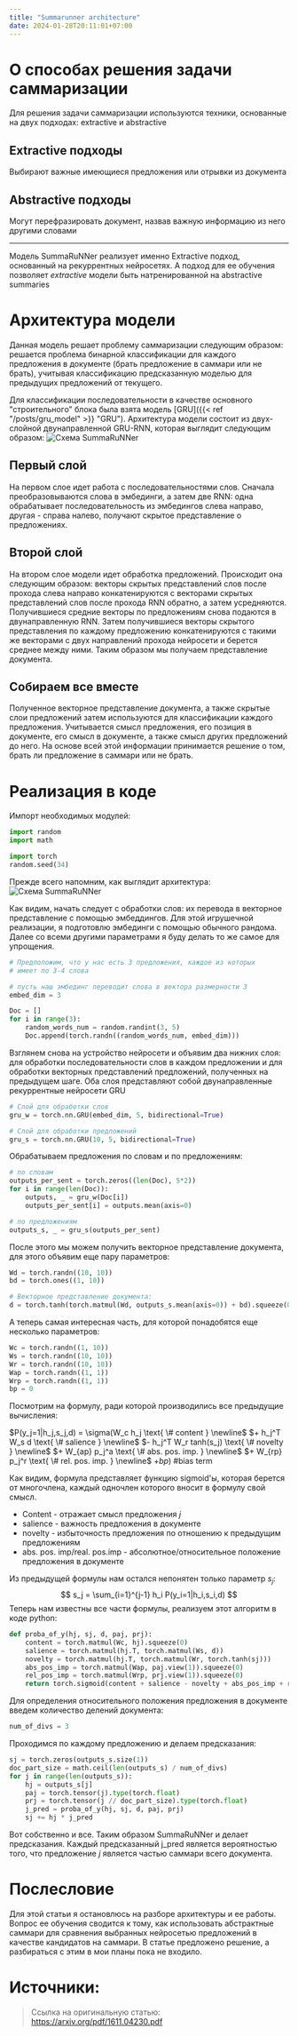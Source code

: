 ```yaml
---
title: "Summarunner architecture"
date: 2024-01-28T20:11:01+07:00
---
```

# О способах решения задачи саммаризации
Для решения задачи саммаризации используются техники, основанные на двух подходах: extractive и abstractive

## Extractive подходы
Выбирают важные имеющиеся предложения или отрывки из документа

## Abstractive подходы
Могут перефразировать документ, назвав важную информацию из него другими словами

----
Модель SummaRuNNer реализует именно Extractive подход, основанный на рекуррентных нейросетях. А подход для ее обучения позволяет *extractive* модели быть натренированной на abstractive summaries

# Архитектура модели

Данная модель решает проблему саммаризации следующим образом: решается проблема бинарной классификации для каждого предложения в документе (брать предложение в саммари или не брать), учитывая классификацию предсказанную моделью для предыдущих предложений от текущего.

Для классификации последовательности в качестве основного "строительного" блока была взята модель [GRU]({{< ref "/posts/gru_model" >}} "GRU"). 
Архитектура модели состоит из двух-слойной двунаправленной GRU-RNN, которая выглядит следующим образом:
![Схема SummaRuNNer](/images/summarunner_01.png)

## Первый слой
На первом слое идет работа с последовательностями слов. Сначала преобразовываются слова в эмбединги, а затем две RNN: одна обрабатывает последовательность из эмбедингов слева направо, другая - справа налево, получают скрытое представление о предложениях.

## Второй слой
На втором слое модели идет обработка предложений. Происходит она следующим образом: векторы скрытых представлений слов после прохода слева направо конкатенируются с векторами скрытых представлений слов после прохода RNN обратно, а затем усредняются. Получившиеся средние векторы по предложениям снова подаются в двунаправленную RNN.
Затем получившиеся векторы скрытого представления по каждому предложению конкатенируются с такими же векторами с двух направлений прохода нейросети и берется среднее между ними. Таким образом мы получаем представление документа.

## Собираем все вместе
Полученное векторное представление документа, а также скрытые слои предложений затем используются для классификации каждого предложения. Учитывается смысл предложения, его позиция в документе, его смысл в документе, а также смысл других предложений до него. На основе всей этой информации принимается решение о том, брать ли предложение в саммари или не брать.

# Реализация в коде
Импорт необходимых модулей:
```python
import random
import math

import torch
random.seed(34)
```

Прежде всего напомним, как выглядит архитектура: ![Схема SummaRuNNer](/images/summarunner_01.png)

Как видим, начать следует с обработки слов: их перевода в векторное представление с помощью эмбеддингов. Для этой игрушечной реализации, я подготовлю эмбединги с помощью обычного рандома. Далее со всеми другими параметрами я буду делать то же самое для упрощения.

```python
# Предположим, что у нас есть 3 предложения, каждое из которых
# имеет по 3-4 слова

# пусть наш эмбединг переводит слова в вектора размерности 3
embed_dim = 3

Doc = []
for i in range(3):
    random_words_num = random.randint(3, 5)
    Doc.append(torch.randn((random_words_num, embed_dim)))
```

Взглянем снова на устройство нейросети и объявим два нижних слоя: для обработки последовательности слов в каждом предложении и для обработки векторных представлений предложений, полученных на предыдущем шаге. Оба слоя представляют собой двунаправленные рекуррентные нейросети GRU
```python 
# Слой для обработки слов
gru_w = torch.nn.GRU(embed_dim, 5, bidirectional=True)

# Слой для обработки предложений
gru_s = torch.nn.GRU(10, 5, bidirectional=True)
```

Обрабатываем предложения по словам и по предложениям:
```python
# по словам
outputs_per_sent = torch.zeros((len(Doc), 5*2))
for i in range(len(Doc)):
    outputs, _ = gru_w(Doc[i])
    outputs_per_sent[i] = outputs.mean(axis=0)

# по предложениям
outputs_s, _ = gru_s(outputs_per_sent)
```

После этого мы можем получить векторное представление документа, для этого объявим еще пару параметров: 
```python
Wd = torch.randn((10, 10))
bd = torch.ones((1, 10))

# Векторное представление документа:
d = torch.tanh(torch.matmul(Wd, outputs_s.mean(axis=0)) + bd).squeeze(0)
```

А теперь самая интересная часть, для которой понадобятся еще несколько параметров:
```python
Wc = torch.randn((1, 10))
Ws = torch.randn((10, 10))
Wr = torch.randn((10, 10))
Wap = torch.randn((1, 1))
Wrp = torch.randn((1, 1))
bp = 0
```

Посмотрим на формулу, ради которой производились все предыдущие вычисления:

$P(y_j=1|h_j,s_j,d) = \sigma(W_c h_j \text{ \# content } \newline$
$+ h_j^T W_s d \text{ \# salience } \newline$
$- h_j^T W_r tanh(s_j) \text{ \# novelty } \newline$
$+ W_{ap} p_j^a \text{ \# abs. pos. imp. } \newline$
$+ W_{rp} p_j^r \text{ \# rel. pos. imp. } \newline$
$+ bp) \text{ \# bias term }$

Как видим, формула представляет функцию sigmoid'ы, которая берется от многочлена, каждый одночлен которого вносит в формулу свой смысл.

- Content - отражает смысл предложения *j*
- salience - важность предложения в документе
- novelty - избыточность предложения по отношению к предыдущим предложениям
- abs. pos. imp/real. pos.imp - абсолютное/относительное положение предложения в документе

Из предыдущей формулы нам остался непонятен только параметр $s_j$:
$$
s_j = \sum_{i=1}^{j-1} h_i P(y_i=1|h_i,s_i,d) 
$$
Теперь нам известны все части формулы, реализуем этот алгоритм в коде python:
```python
def proba_of_y(hj, sj, d, paj, prj):
    content = torch.matmul(Wc, hj).squeeze(0)
    salience = torch.matmul(hj.T, torch.matmul(Ws, d))
    novelty = torch.matmul(hj.T, torch.matmul(Wr, torch.tanh(sj)))
    abs_pos_imp = torch.matmul(Wap, paj.view(1)).squeeze(0)
    rel_pos_imp = torch.matmul(Wrp, prj.view(1)).squeeze(0)
    return torch.sigmoid(content + salience - novelty + abs_pos_imp + rel_pos_imp + bp)
```

Для определения относительного положения предложения в документе введем количество делений документа:
```python
num_of_divs = 3
```

Проходимся по каждому предложению и делаем предсказания:
```python
sj = torch.zeros(outputs_s.size(1))
doc_part_size = math.ceil(len(outputs_s) / num_of_divs)
for j in range(len(outputs_s)):
    hj = outputs_s[j]
    paj = torch.tensor(j).type(torch.float)
    prj = torch.tensor(j // doc_part_size).type(torch.float)
    j_pred = proba_of_y(hj, sj, d, paj, prj)
    sj += hj * j_pred
```

Вот собственно и все. Таким образом SummaRuNNer и делает предсказания.
Каждый предсказанный j_pred является вероятностью того, что предложение $j$ является частью саммари всего документа.

# Послесловие
Для этой статьи я остановлюсь на разборе архитектуры и ее работы. Вопрос ее обучения сводится к тому, как использовать абстрактные саммари для сравнения выбранных нейросетью предложений в качестве кандидатов на саммари. В статье предложено решение, а разбираться с этим в мои планы пока не входило.

# Источники:

> Ссылка на оригинальную статью: https://arxiv.org/pdf/1611.04230.pdf
